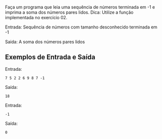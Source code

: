 Faça um programa que leia uma sequência de números terminada em -1 e imprima a soma dos números pares lidos. Dica: Utilize a função implementada no exercício 02.

Entrada: Sequência de números com tamanho desconhecido terminada em -1

Saida: A soma dos números pares lidos

## Exemplos de Entrada e Saída

Entrada:

```
7 5 2 2 6 9 8 7 -1
```

Saída:

```
18
```

Entrada:

```
-1
```

Saída:

```
0
```